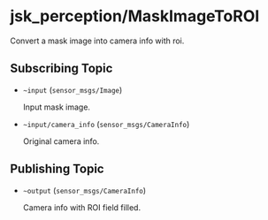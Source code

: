 # jsk_perception/MaskImageToROI
Convert a mask image into camera info with roi.

## Subscribing Topic
* `~input` (`sensor_msgs/Image`)

  Input mask image.
* `~input/camera_info` (`sensor_msgs/CameraInfo`)

  Original camera info.

## Publishing Topic
* `~output` (`sensor_msgs/CameraInfo`)

  Camera info with ROI field filled.
